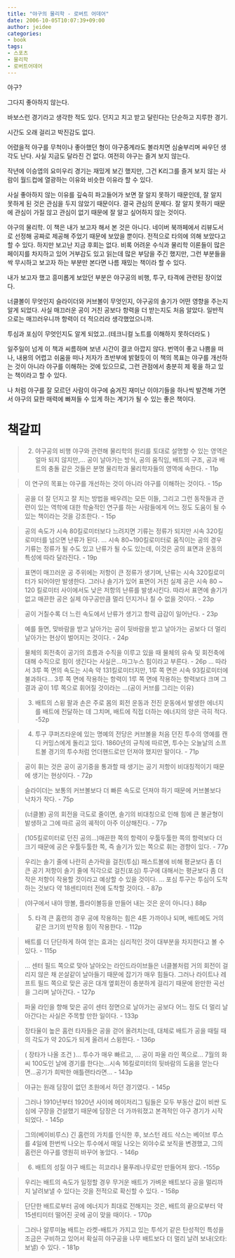 ```yaml
---
title: "야구의 물리학 - 로버트 어데어"
date: 2006-10-05T10:07:39+09:00
author: jeidee
categories:
- book
tags:
- 스포츠
- 물리학
- 로버트어데어
---
```


 야구?

그다지 좋아하지 않는다.

바보스런 경기라고 생각한 적도 있다. 던지고 치고 받고 달린다는 단순하고 지루한 경기.

시간도 오래 걸리고 박진감도 없다.

어렸을적 야구를 무척이나 좋아했던 형이 야구중계라도 볼라치면 심술부리며 싸우던 생각도 난다. 사실 지금도 달라진 건 없다. 여전히 야구는 즐겨 보지 않는다.

작년에 이승엽의 요미우리 경기는 재밌게 보긴 했지만, 그건 K리그를 즐겨 보지 않는 사람이 월드컵에 열광하는 이유와 비슷한 이유라 할 수 있다.

 

사실 좋아하지 않는 이유를 깊숙히 파고들어가 보면 잘 알지 못하기 때문인데, 잘 알지 못하게 된 것은 관심을 두지 않았기 때문이다. 결국 관심의 문제다. 잘 알지 못하기 때문에 관심이 가질 않고 관심이 없기 때문에 잘 알고 싶어하지 않는 것이다.

 

야구의 물리학. 이 책은 내가 보고자 해서 본 것은 아니다. 네이버 북까페에서 리뷰도서로 선정해 공짜로 제공해 주었기 때문에 보았을 뿐이다. 전적으로 타의에 의해 보았다고 할 수 있다. 하지만 보고난 지금 후회는 없다. 비록 어려운 수식과 물리학 이론들이 많은 페이지를 차지하고 있어 거부감도 있고 읽는데 많은 부담을 주긴 했지만, 그런 부분들을 싹 무시하고 보고자 하는 부분만 본다면 나름 재밌는 책이라 할 수 있다.

 

내가 보고자 했고 흥미롭게 보았던 부분은 야구공의 비행, 투구, 타격에 관련된 장이었다.

너클볼이 무엇인지 슬라이더와 커브볼이 무엇인지, 야구공의 솔기가 어떤 영향을 주는지 알게 되었다. 사실 매끄러운 공이 거친 공보다 항력을 더 받는지도 처음 알았다. 일반적으로는 매끄러우니까 항력이 더 적으리라 생각했었으니까.

투심과 포심이 무엇인지도 알게 되었고..(테크니컬 노트를 이해하지 못하더라도 )

 

일주일이 넘게 이 책과 씨름하며 보낸 시간이 결코 아깝지 않다. 번역이 좋고 나쁨을 떠나, 내용의 어렵고 쉬움을 떠나 저자가 초반부에 밝혔듯이 이 책의 목표는 야구를 개선하는 것이 아니라 야구를 이해하는 것에 있으므로, 그런 관점에서 충분히 제 몫을 하고 있는 책이라고 할 수 있다.

나 처럼 야구를 잘 모르던 사람이 야구에 숨겨진 재미난 이야기들을 하나씩 발견해 가면서 야구의 묘한 매력에 빠져들 수 있게 하는 계기가 될 수 있는 좋은 책이다.

 

# 책갈피
 

>2. 야구공의 비행
야구와 관련해 물리학의 원리를 토대로 설명할 수 있는 영역은 얼마 되지 않지만,... 공이 날아가는 방식, 공의 움직임, 배트의 구조, 공과 배트의 충돌 같은 것들은 분명 물리학과 물리학자들의 영역에 속한다. - 11p

>이 연구의 목표는 야구를 개선하는 것이 아니라 야구를 이해하는 것이다. - 15p

>공을 더 잘 던지고 잘 치는 방법을 배우려는 모든 이들, 그리고 그런 동작들과 관련이 있는 역학에 대한 학술적인 연구를 하는 사람들에게 어느 정도 도움이 될 수 있는 책이라는 것을 강조한다. - 15p

>공의 속도가 시속 80킬로미터보다 느려지면 기류는 정류가 되지만 시속 320킬로미터를 넘으면 난류가 된다.
... 시속 80~190킬로미터로 움직이는 공의 경우 기류는 정류가 될 수도 있고 난류가 될 수도 있는데, 이것은 공의 표면과 운동의 특성에 따라 달라진다. - 19p

>표면이 매끄러운 공 주위에는 저항이 큰 정류가 생기며, 난류는 시속 320킬로미터가 되어야만 발생한다. 그러나 솔기가 있어 표면이 거친 실제 공은 시속 80 ~ 120 킬로미터 사이에서도 낮은 저항의 난류를 발생시킨다. 따라서 표면에 솔기가 없고 매끈한 공은 실제 야구공만큼 멀리 던지거나 칠 수 없을 것이다. - 23p

>공이 거칠수록 더 느린 속도에서 난류가 생기고 항력 급감이 일어난다. - 23p

>예를 들면, 맞바람을 받고 날아가는 공이 뒷바람을 받고 날아가는 공보다 더 멀리 날아가는 현상이 벌어지는 것이다. - 24p

>물체의 회전축이 공기의 흐름과 수직을 이루고 있을 때 물체의 유속 및 회전축에 대해 수직으로 힘이 생긴다는 사실은...마그누스 힘이라고 부른다. - 26p
... 따라서 3루 쪽 면의 속도는 시속 약 131킬로미터지만, 1루 쪽 면은 시속 93킬로미터에 불과하다... 3루 쪽 면에 작용하는 항력이 1루 쪽 면에 작용하는 항력보다 크며 그 결과 공이 1루 쪽으로 휘어질 것이라는 ...(공이 커브를 그리는 이유)

>3. 배트의 스윙
팔과 손은 주로 몸의 회전 운동과 전진 운동에서 발생한 에너지를 배트에 전달하는 데 그치며, 배트에 직접 더하는 에너지의 양은 극히 적다. -52p

>4. 투구
쿠퍼즈타운에 있는 명예의 전당은 커브볼을 처음 던진 투수의 영예를 캔디 커밍스에게 돌리고 있다. 1860년의 규칙에 따르면, 투수는 오늘날의 소프트볼 경기의 투수처럼 언더핸드로만 던져야 했지만 말이다. - 71p

>공이 휘는 것은 공이 공기중을 통과할 때 생기는 공기 저항이 비대칭적이기 때문에 생기는 현상이다. - 72p

>슬라이더는 보통의 커브볼보다 더 빠른 속도로 던져야 하기 때문에 커브볼보다 낙차가 작다. - 75p

>(너클볼)
공의 회전을 극도로 줄이면, 솔기의 비대칭으로 인해 힘에 큰 불균형이 발생하고 그에 따르 공의 궤적이 아주 이상해진다. - 77p

>(105킬로미터로 던진 공의...)매끈한 쪽의 항력이 우툴두툴한 쪽의 항력보다 더 크기 때문에 공은 우툴두툴한 쪽, 즉 솔기가 있는 쪽으로 휘는 경향이 있다. - 77p

>우리는 솔기 줄에 나란히 손가락을 걸친(투심) 패스트볼에 비해 평균보다 좀 더 큰 공기 저항이 솔기 줄에 직각으로 걸친(포심) 투구에 대해서는 평균보다 좀 더 작은 저항이 작용할 것이라고 예상할 수 있을 것이다. ... 포심 투구는 투심이 도착하는 것보다 약 18센티미터 전에 도착할 것이다. - 87p

>(야구에서 내야 땅볼, 플라이볼등을 만들어 내는 것은 운이 아니다.) 88p

>5. 타격
큰 홈련의 경우 공에 작용하는 힘은 4톤 가까이나 되며, 배트에도 거의 같은 크기의 반작용 힘이 작용한다. - 112p

>배트를 더 단단하게 하여 얻는 효과는 심리적인 것이 대부분을 차지한다고 볼 수 있다. - 115p

>... 센터 필드 쪽으로 맞아 날아오는 라인드라이브들은 너클볼처럼 거의 회전이 걸리지 않은 채 쏜살같이 날아들기 때문에 잡기가 매우 힘들다. 그러나 라이트나 레프트 필드 쪽으로 맞은 공은 대개 옆회전이 충분하게 걸리기 때문에 완만한 곡선을 그리며 날아간다. - 127p

>파울 라인을 향해 맞은 공이 센터 정면으로 날아가는 공보다 어느 정도 더 멀리 날아간다는 사실은 주목할 만한 일이다. - 133p

>장타율이 높은 홈런 타자들은 공을 걷어 올려치는데, 대체로 배트가 공을 때릴 때의 각도가 약 20도가 되게 올려서 스윙한다. - 136p

>( 장타가 나올 조건 )... 투수가 매우 빠르고, ... 공이 파울 라인 쪽으로... 7월의 화씨 100도인 날에 경기를 한다는...시속 16킬로미터의 뒷바람의 도움을 얻는다면...공기가 희박한 애틀랜타라면... - 143p

>야규는 원래 담장이 없던 초원에서 하던 경기였다. - 145p

>그러나 1910년부터 1920년 사이에 메이저리그 팀들은 모두 부동산 값이 비싼 도심에 구장을 건설했기 때문에 담장은 더 가까워졌고 본격적인 야구 경기가 시작되었다. - 145p

>그의(베이비루스) 긴 홈런의 가치를 인식한 후, 보스턴 레드 삭스는 베이브 루스를 4일에 한번씩 나오는 투수에서 매일 나오는 외야수로 보직을 변경했고, 그의 홈런은 야구를 영원히 바꾸어 놓았다. - 146p

>6. 배트의 성질
야구 배트는 히코리나 물푸레나무로만 만들어져 왔다. -155p

>우리는 배트의 속도가 일정할 경우 무거운 배트가 가벼운 배트보다 공을 멀리까지 날려보낼 수 있다는 것을 전적으로 확신할 수 있다. - 158p

>단단한 배트로부터 공에 에너지가 최대로 전해지는 것은, 배트의 끝으로부터 약 15센티미터 떨어진 곳에 공이 맞을 때이다. - 170p

>그러나 알루미늄 배트는 라켓-배트가 가지고 있는 투석기 같은 탄성적인 특성을 조금은 구비하고 있어서 확실히 야구공을 나무 배트보다 더 멀리 날려 보내(오타: 보낼) 수 있다. - 181p
